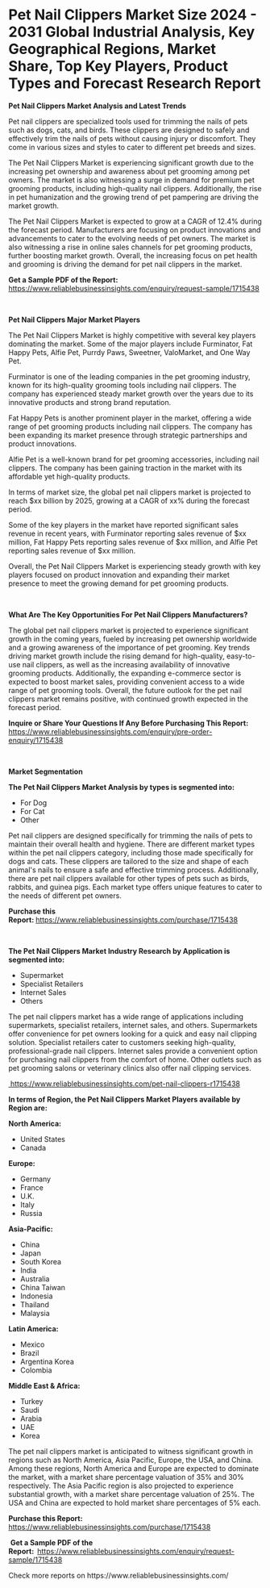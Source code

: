 <p><h1>Pet Nail Clippers Market Size 2024 - 2031 Global Industrial Analysis, Key Geographical Regions, Market Share, Top Key Players, Product Types and Forecast Research Report</h1></p><p><strong>Pet Nail Clippers Market Analysis and Latest Trends</strong></p>
<p><p>Pet nail clippers are specialized tools used for trimming the nails of pets such as dogs, cats, and birds. These clippers are designed to safely and effectively trim the nails of pets without causing injury or discomfort. They come in various sizes and styles to cater to different pet breeds and sizes.</p><p>The Pet Nail Clippers Market is experiencing significant growth due to the increasing pet ownership and awareness about pet grooming among pet owners. The market is also witnessing a surge in demand for premium pet grooming products, including high-quality nail clippers. Additionally, the rise in pet humanization and the growing trend of pet pampering are driving the market growth.</p><p>The Pet Nail Clippers Market is expected to grow at a CAGR of 12.4% during the forecast period. Manufacturers are focusing on product innovations and advancements to cater to the evolving needs of pet owners. The market is also witnessing a rise in online sales channels for pet grooming products, further boosting market growth. Overall, the increasing focus on pet health and grooming is driving the demand for pet nail clippers in the market.</p></p>
<p><strong>Get a Sample PDF of the Report:&nbsp;</strong> <a href="https://www.reliablebusinessinsights.com/enquiry/request-sample/1715438">https://www.reliablebusinessinsights.com/enquiry/request-sample/1715438</a></p>
<p>&nbsp;</p>
<p><strong>Pet Nail Clippers Major Market Players</strong></p>
<p><p>The Pet Nail Clippers Market is highly competitive with several key players dominating the market. Some of the major players include Furminator, Fat Happy Pets, Alfie Pet, Purrdy Paws, Sweetner, ValoMarket, and One Way Pet.</p><p>Furminator is one of the leading companies in the pet grooming industry, known for its high-quality grooming tools including nail clippers. The company has experienced steady market growth over the years due to its innovative products and strong brand reputation.</p><p>Fat Happy Pets is another prominent player in the market, offering a wide range of pet grooming products including nail clippers. The company has been expanding its market presence through strategic partnerships and product innovations.</p><p>Alfie Pet is a well-known brand for pet grooming accessories, including nail clippers. The company has been gaining traction in the market with its affordable yet high-quality products.</p><p>In terms of market size, the global pet nail clippers market is projected to reach $xx billion by 2025, growing at a CAGR of xx% during the forecast period.</p><p>Some of the key players in the market have reported significant sales revenue in recent years, with Furminator reporting sales revenue of $xx million, Fat Happy Pets reporting sales revenue of $xx million, and Alfie Pet reporting sales revenue of $xx million.</p><p>Overall, the Pet Nail Clippers Market is experiencing steady growth with key players focused on product innovation and expanding their market presence to meet the growing demand for pet grooming products.</p></p>
<p>&nbsp;</p>
<p><strong>What Are The Key Opportunities For Pet Nail Clippers Manufacturers?</strong></p>
<p><p>The global pet nail clippers market is projected to experience significant growth in the coming years, fueled by increasing pet ownership worldwide and a growing awareness of the importance of pet grooming. Key trends driving market growth include the rising demand for high-quality, easy-to-use nail clippers, as well as the increasing availability of innovative grooming products. Additionally, the expanding e-commerce sector is expected to boost market sales, providing convenient access to a wide range of pet grooming tools. Overall, the future outlook for the pet nail clippers market remains positive, with continued growth expected in the forecast period.</p></p>
<p><strong>Inquire or Share Your Questions If Any Before Purchasing This Report:</strong> <a href="https://www.reliablebusinessinsights.com/enquiry/pre-order-enquiry/1715438">https://www.reliablebusinessinsights.com/enquiry/pre-order-enquiry/1715438</a></p>
<p>&nbsp;</p>
<p><strong>Market Segmentation</strong></p>
<p><strong>The Pet Nail Clippers Market Analysis by types is segmented into:</strong></p>
<p><ul><li>For Dog</li><li>For Cat</li><li>Other</li></ul></p>
<p><p>Pet nail clippers are designed specifically for trimming the nails of pets to maintain their overall health and hygiene. There are different market types within the pet nail clippers category, including those made specifically for dogs and cats. These clippers are tailored to the size and shape of each animal's nails to ensure a safe and effective trimming process. Additionally, there are pet nail clippers available for other types of pets such as birds, rabbits, and guinea pigs. Each market type offers unique features to cater to the needs of different pet owners.</p></p>
<p><strong>Purchase this Report:&nbsp;</strong><a href="https://www.reliablebusinessinsights.com/purchase/1715438">https://www.reliablebusinessinsights.com/purchase/1715438</a></p>
<p>&nbsp;</p>
<p><strong>The Pet Nail Clippers Market Industry Research by Application is segmented into:</strong></p>
<p><ul><li>Supermarket</li><li>Specialist Retailers</li><li>Internet Sales</li><li>Others</li></ul></p>
<p><p>The pet nail clippers market has a wide range of applications including supermarkets, specialist retailers, internet sales, and others. Supermarkets offer convenience for pet owners looking for a quick and easy nail clipping solution. Specialist retailers cater to customers seeking high-quality, professional-grade nail clippers. Internet sales provide a convenient option for purchasing nail clippers from the comfort of home. Other outlets such as pet grooming salons or veterinary clinics also offer nail clipping services.</p></p>
<p><a href="https://www.reliablebusinessinsights.com/pet-nail-clippers-r1715438">&nbsp;https://www.reliablebusinessinsights.com/pet-nail-clippers-r1715438</a></p>
<p><strong>In terms of Region, the Pet Nail Clippers Market Players available by Region are:</strong></p>
<p>
    <p> <strong> North America: </strong>
        <ul>
            <li>United States</li>
            <li>Canada</li>
        </ul>
        </p> 
    <p> <strong> Europe: </strong>
        <ul>
            <li>Germany</li>
            <li>France</li>
            <li>U.K.</li>
            <li>Italy</li>
            <li>Russia</li>
        </ul>
        </p> 
    <p> <strong> Asia-Pacific: </strong>
        <ul>
            <li>China</li>
            <li>Japan</li>
            <li>South Korea</li>
            <li>India</li>
            <li>Australia</li>
            <li>China Taiwan</li>
            <li>Indonesia</li>
            <li>Thailand</li>
            <li>Malaysia</li>
        </ul>
        </p> 
    <p> <strong> Latin America: </strong>
        <ul>
            <li>Mexico</li>
            <li>Brazil</li>
            <li>Argentina Korea</li>
            <li>Colombia</li>
        </ul>
        </p> 
    <p> <strong> Middle East & Africa: </strong>
        <ul>
            <li>Turkey</li>
            <li>Saudi</li>
            <li>Arabia</li>
            <li>UAE</li>
            <li>Korea</li>
        </ul>
    </p>
    </p>
<p><p>The pet nail clippers market is anticipated to witness significant growth in regions such as North America, Asia Pacific, Europe, the USA, and China. Among these regions, North America and Europe are expected to dominate the market, with a market share percentage valuation of 35% and 30% respectively. The Asia Pacific region is also projected to experience substantial growth, with a market share percentage valuation of 25%. The USA and China are expected to hold market share percentages of 5% each.</p></p>
<p><strong>Purchase this Report: </strong><a href="https://www.reliablebusinessinsights.com/purchase/1715438">https://www.reliablebusinessinsights.com/purchase/1715438</a></p>
<p>&nbsp;<strong>Get a Sample PDF of the Report:&nbsp;&nbsp;</strong><a href="https://www.reliablebusinessinsights.com/enquiry/request-sample/1715438">https://www.reliablebusinessinsights.com/enquiry/request-sample/1715438</a></p>
<p><strong></strong></p>
<p>Check more reports on https://www.reliablebusinessinsights.com/</p>